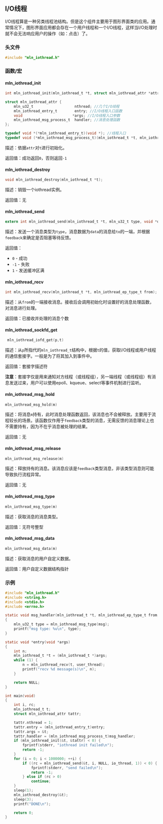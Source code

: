 ## I/O线程

I/O线程算是一种另类线程池结构。但是这个组件主要用于图形界面类的应用。通常情况下，图形界面应用都会存在一个用户线程和一个I/O线程，这样当I/O处理时就不会无法响应用户的操作（如：点击）了。



### 头文件

```c
#include "mln_iothread.h"
```



### 函数/宏



#### mln_iothread_init

```c
int mln_iothread_init(mln_iothread_t *t, struct mln_iothread_attr *attr);

struct mln_iothread_attr {
    mln_u32_t                   nthread; //几个I/O线程
    mln_iothread_entry_t        entry; //I/O线程入口函数
    void                       *args; //I/O线程入口参数
    mln_iothread_msg_process_t  handler; //消息处理函数
};

typedef void *(*mln_iothread_entry_t)(void *); //线程入口
typedef void (*mln_iothread_msg_process_t)(mln_iothread_t *t, mln_iothread_ep_type_t from, mln_iothread_msg_t *msg);//消息处理函数
```

描述：依据`attr`对`t`进行初始化。

返回值：成功返回`0`，否则返回`-1`


#### mln_iothread_destroy

```c
void mln_iothread_destroy(mln_iothread_t *t);
```

描述：销毁一个iothread实例。

返回值：无



#### mln_iothread_send

```c
extern int mln_iothread_send(mln_iothread_t *t, mln_u32_t type, void *data, mln_iothread_ep_type_t to, int feedback);
```

描述：发送一个消息类型为`type`，消息数据为`data`的消息给`to`的一端，并根据`feedback`来确定是否阻塞等待反馈。

返回值：

- `0` - 成功
- `-1` - 失败
- `1` - 发送缓冲区满



#### mln_iothread_recv

```c
int mln_iothread_recv(mln_iothread_t *t, mln_iothread_ep_type_t from);
```

描述：从`from`的一端接收消息。接收后会调用初始化时设置好的消息处理函数，对消息进行处理。

返回值：已接收并处理的消息个数



#### mln_iothread_sockfd_get

```c
 mln_iothread_iofd_get(p,t)
```

描述：从`p`所指代的`mln_iothread_t`结构中，根据`t`的值，获取I/O线程或用户线程的通信套接字。一般是为了将其加入到事件中。

返回值：套接字描述符

**注意**：套接字仅是用来通知对方线程（或线程组），另一端线程（或线程组）有消息发送过来，用户可以使用epoll、kqueue、select等事件机制进行监听。



#### mln_iothread_msg_hold

```c
mln_iothread_msg_hold(m)
```

描述：将消息`m`持有，此时消息处理函数返回，该消息也不会被释放。主要用于流程较长的场景。该函数仅作用于`feedback`类型的消息，无需反馈的消息理论上也不需要持有，因为不在乎消息被处理的结果。

返回值：无



#### mln_iothread_msg_release

```c
mln_iothread_msg_release(m)
```

描述：释放持有的消息。该消息应该是`feedback`类型消息，非该类型消息则可能导致执行流程异常。

返回值：无



#### mln_iothread_msg_type

```c
mln_iothread_msg_type(m)
```

描述：获取消息的消息类型。

返回值：无符号整型



#### mln_iothread_msg_data

```c
mln_iothread_msg_data(m)
```

描述：获取消息的用户自定义数据。

返回值：用户自定义数据结构指针



### 示例

```c
#include "mln_iothread.h"
#include <string.h>
#include <stdio.h>
#include <errno.h>

static void msg_handler(mln_iothread_t *t, mln_iothread_ep_type_t from, mln_iothread_msg_t *msg)
{
    mln_u32_t type = mln_iothread_msg_type(msg);
    printf("msg type: %u\n", type);
}

static void *entry(void *args)
{
    int n;
    mln_iothread_t *t = (mln_iothread_t *)args;
    while (1) {
        n = mln_iothread_recv(t, user_thread);
        printf("recv %d message(s)\n", n);
    }

    return NULL;
}

int main(void)
{
    int i, rc;
    mln_iothread_t t;
    struct mln_iothread_attr tattr;

    tattr.nthread = 1;
    tattr.entry = (mln_iothread_entry_t)entry;
    tattr.args = &t;
    tattr.handler = (mln_iothread_msg_process_t)msg_handler;
    if (mln_iothread_init(&t, &tattr) < 0) {
        fprintf(stderr, "iothread init failed\n");
        return -1;
    }
    for (i = 0; i < 1000000; ++i) {
        if ((rc = mln_iothread_send(&t, i, NULL, io_thread, 1)) < 0) {
            fprintf(stderr, "send failed\n");
            return -1;
        } else if (rc > 0)
            continue;
    }
    sleep(1);
    mln_iothread_destroy(&t);
    sleep(3);
    printf("DONE\n");

    return 0;
}
```

